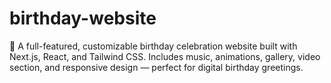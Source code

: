 # birthday-website
🎂 A full-featured, customizable birthday celebration website built with Next.js, React, and Tailwind CSS. Includes music, animations, gallery, video section, and responsive design — perfect for digital birthday greetings.
